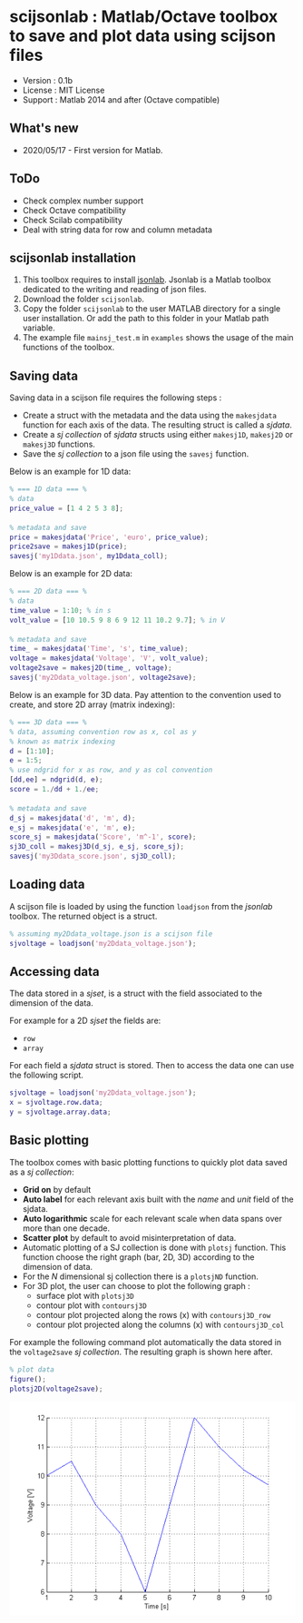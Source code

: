 # scijsonlab : Matlab/Octave toolbox to save and plot data using scijson files

* Version : 0.1b
* License : MIT License
* Support : Matlab 2014 and after (Octave compatible)


## What's new

* 2020/05/17 - First version for Matlab.

## ToDo

* Check complex number support
* Check Octave compatibility
* Check Scilab compatibility
* Deal with string data for row and column metadata


## scijsonlab installation

1. This toolbox requires to install [jsonlab](https://github.com/fangq/jsonlab). 
Jsonlab is a Matlab toolbox dedicated to the writing and reading of json files.
2. Download the folder `scijsonlab`.
3. Copy the folder `scijsonlab` to the user MATLAB directory for a single user 
installation.
Or add the path to this folder in your Matlab path variable.
4. The example file `mainsj_test.m` in `examples` shows the usage of the main 
functions of the toolbox.

## Saving data

Saving data in a scijson file requires the following steps :     
* Create a struct with the metadata and the data using the `makesjdata` function 
for each axis of the data. The resulting struct is called a *sjdata*.
* Create a *sj collection* of *sjdata* structs using either `makesj1D`, `makesj2D` or `makesj3D` functions.
* Save the *sj collection* to a json file using the `savesj` function.

Below is an example for 1D data:
```matlab
% === 1D data === %
% data
price_value = [1 4 2 5 3 8];

% metadata and save
price = makesjdata('Price', 'euro', price_value);
price2save = makesj1D(price);
savesj('my1Ddata.json', my1Ddata_coll);
```

Below is an example for 2D data:
```matlab
% === 2D data === %
% data
time_value = 1:10; % in s
volt_value = [10 10.5 9 8 6 9 12 11 10.2 9.7]; % in V

% metadata and save
time_ = makesjdata('Time', 's', time_value);
voltage = makesjdata('Voltage', 'V', volt_value);
voltage2save = makesj2D(time_, voltage);
savesj('my2Ddata_voltage.json', voltage2save);
```

Below is an example for 3D data. Pay attention to the convention used to create,
 and store 2D array (matrix indexing):
```matlab
% === 3D data === %
% data, assuming convention row as x, col as y
% known as matrix indexing
d = [1:10];
e = 1:5;
% use ndgrid for x as row, and y as col convention
[dd,ee] = ndgrid(d, e);
score = 1./dd + 1./ee;

% metadata and save
d_sj = makesjdata('d', 'm', d);
e_sj = makesjdata('e', 'm', e);
score_sj = makesjdata('Score', 'm^-1', score);
sj3D_coll = makesj3D(d_sj, e_sj, score_sj);
savesj('my3Ddata_score.json', sj3D_coll);
```

## Loading data

A scijson file is loaded by using the function `loadjson` from the *jsonlab* 
toolbox. The returned object is a struct.

```matlab
% assuming my2Ddata_voltage.json is a scijson file
sjvoltage = loadjson('my2Ddata_voltage.json');
```

## Accessing data

The data stored in a *sjset*, is a struct with the field associated to the 
dimension of the data.

For example for a 2D *sjset* the fields are:    
* `row`
* `array`

For each field a *sjdata* struct is stored.
Then to access the data one can use the following script.

```matlab
sjvoltage = loadjson('my2Ddata_voltage.json');
x = sjvoltage.row.data;
y = sjvoltage.array.data;
```

## Basic plotting

The toolbox comes with basic plotting functions to quickly plot data saved as a *sj collection*:     
* **Grid on** by default
* **Auto label** for each relevant axis built with the *name* and *unit* field of the 
sjdata.
* **Auto logarithmic** scale for each relevant scale when data spans over more than 
one decade.
* **Scatter plot** by default to avoid misinterpretation of data.
* Automatic plotting of a SJ collection is done with `plotsj` function. This 
function choose the right graph (bar, 2D, 3D) according to the dimension of data.
* For the *N* dimensional sj collection there is a `plotsjND` function.
* For 3D plot, the user can choose to plot the following graph :
	* surface plot with `plotsj3D`
	* contour plot with `contoursj3D`
	* contour plot projected along the rows (x) with `contoursj3D_row`
	* contour plot projected along the columns (x) with `contoursj3D_col`

For example the following command plot automatically the data stored in the `voltage2save` *sj collection*. The resulting graph is shown here after.

```matlab
% plot data
figure();
plotsj2D(voltage2save);
```

![Autoamtic plot of a 2D sj collection](maintest_sj_voltage.png)
